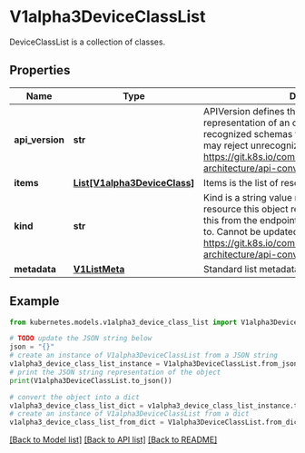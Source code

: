# V1alpha3DeviceClassList

DeviceClassList is a collection of classes.

## Properties

Name | Type | Description | Notes
------------ | ------------- | ------------- | -------------
**api_version** | **str** | APIVersion defines the versioned schema of this representation of an object. Servers should convert recognized schemas to the latest internal value, and may reject unrecognized values. More info: https://git.k8s.io/community/contributors/devel/sig-architecture/api-conventions.md#resources | [optional] 
**items** | [**List[V1alpha3DeviceClass]**](V1alpha3DeviceClass.md) | Items is the list of resource classes. | 
**kind** | **str** | Kind is a string value representing the REST resource this object represents. Servers may infer this from the endpoint the client submits requests to. Cannot be updated. In CamelCase. More info: https://git.k8s.io/community/contributors/devel/sig-architecture/api-conventions.md#types-kinds | [optional] 
**metadata** | [**V1ListMeta**](V1ListMeta.md) | Standard list metadata | [optional] 

## Example

```python
from kubernetes.models.v1alpha3_device_class_list import V1alpha3DeviceClassList

# TODO update the JSON string below
json = "{}"
# create an instance of V1alpha3DeviceClassList from a JSON string
v1alpha3_device_class_list_instance = V1alpha3DeviceClassList.from_json(json)
# print the JSON string representation of the object
print(V1alpha3DeviceClassList.to_json())

# convert the object into a dict
v1alpha3_device_class_list_dict = v1alpha3_device_class_list_instance.to_dict()
# create an instance of V1alpha3DeviceClassList from a dict
v1alpha3_device_class_list_from_dict = V1alpha3DeviceClassList.from_dict(v1alpha3_device_class_list_dict)
```
[[Back to Model list]](../README.md#documentation-for-models) [[Back to API list]](../README.md#documentation-for-api-endpoints) [[Back to README]](../README.md)


